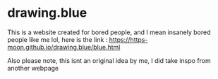 # drawing.blue
This is a website created for bored people, and I mean insanely bored people like me lol, here is the link : https://https-moon.github.io/drawing.blue/blue.html

Also please note, this isnt an original idea by me, I did take inspo from another webpage 

